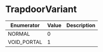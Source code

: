 # TrapdoorVariant

| Enumerator   | Value | Description |
| ------------ | ----- | ----------- |
| NORMAL       | 0     |             |
| VOID\_PORTAL | 1     |             |
